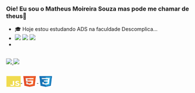 ### Oie! Eu sou o Matheus Moireira Souza mas pode me chamar de theus👋

- 🎓 Hoje estou estudando ADS na faculdade Descomplica...
- <a href = "mailto:mateusm.souzafacu@gmail.com"><img src="https://img.shields.io/badge/-Gmail-%23333?style=for-the-badge&logo=gmail&logoColor=white" target="_blank"></a> <a href="https://www.instagram.com/mattheus_msouza/" target="_blank"><img src="https://img.shields.io/badge/-Instagram-%23E4405F?style=for-the-badge&logo=instagram&logoColor=white" target="_blank"></a> <a href="https://twitter.com/TheusMSouza" target="_blank"><img src="https://img.shields.io/badge/Twitter-1DA1F2?style=for-the-badge&logo=twitter&logoColor=white" target="_blank"></a> 
- 
##

<div align="left">
  <a href="https://github.com/TheusMSouza">
  <img height="180em" src="https://github-readme-stats.vercel.app/api?username=TheusMSouza&show_icons=true&theme=dark&include_all_commits=true&count_private=true"/>
  <img height="180em" src="https://github-readme-stats.vercel.app/api/top-langs/?username=TheusMSouza&layout=compact&langs_count=7&theme=dark"/>
</div>
  
 ##
  
  <img align="center" alt="Rafa-Js" height="30" width="40" src="https://raw.githubusercontent.com/devicons/devicon/master/icons/javascript/javascript-plain.svg">
  <img align="center" alt="Rafa-HTML" height="30" width="40" src="https://raw.githubusercontent.com/devicons/devicon/master/icons/html5/html5-original.svg">
  <img align="center" alt="Rafa-CSS" height="30" width="40" src="https://raw.githubusercontent.com/devicons/devicon/master/icons/css3/css3-original.svg">

  ##
  
  
